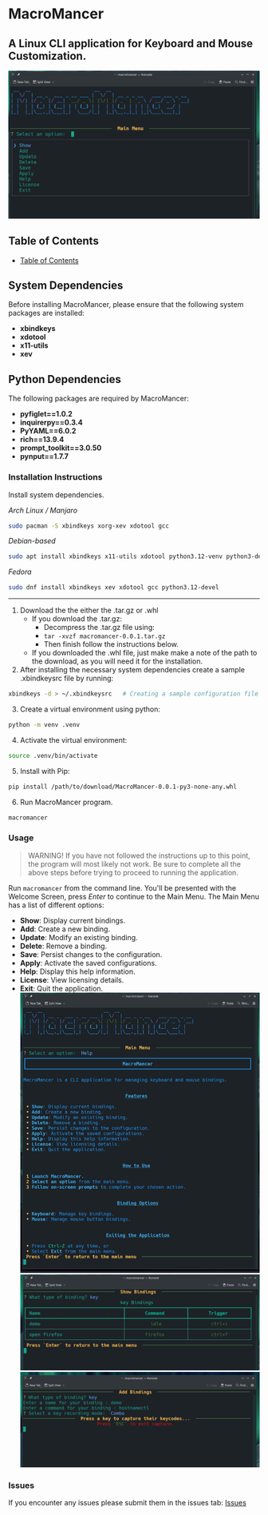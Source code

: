# MacroMancer

## A Linux CLI application for Keyboard and Mouse Customization.
![](project-documents/main_menu.png)
## Table of Contents
- [Table of Contents](project-documents/table_of_contents.md)


## System Dependencies

Before installing MacroMancer, please ensure that the following system packages are installed:

- **xbindkeys**
- **xdotool**
- **x11-utils**
- **xev**

## Python Dependencies

The following packages are required by MacroMancer:

- **pyfiglet==1.0.2**
- **inquirerpy==0.3.4**
- **PyYAML==6.0.2**
- **rich==13.9.4**
- **prompt_toolkit==3.0.50**
- **pynput==1.7.7**

### Installation Instructions

Install system dependencies.

*Arch Linux / Manjaro*
```bash
sudo pacman -S xbindkeys xorg-xev xdotool gcc
```

*Debian-based*
```bash
sudo apt install xbindkeys x11-utils xdotool python3.12-venv python3-dev build-essential
```

*Fedora*
```bash
sudo dnf install xbindkeys xev xdotool gcc python3.12-devel
```

---
1. Download the the either the .tar.gz or .whl
    - If you download the .tar.gz:
        - Decompress the .tar.gz file using:
        - `tar -xvzf macromancer-0.0.1.tar.gz`
        - Then finish follow the instructions below.
    - If you downloaded the .whl file, just make make a note of the path to the download, as you will need it for the installation. 
2. After installing the necessary system dependencies create a sample .xbindkeysrc file by running:
```bash
xbindkeys -d > ~/.xbindkeysrc   # Creating a sample configuration file in    
```
3. Create a virtual environment using python:
```bash
python -m venv .venv
```
4. Activate the virtual environment:
```bash
source .venv/bin/activate
```
5. Install with Pip:
```bash
pip install /path/to/download/MacroMancer-0.0.1-py3-none-any.whl
```
6. Run MacroMancer program.
```bash
macromancer
```

### Usage
>WARNING! If you have not followed the instructions up to this point, the program will most likely not work.
> Be sure to complete all the above steps before trying to proceed to running the application. 

Run `macromancer` from the command line.
You'll be presented with the Welcome Screen, press *Enter* to continue to the Main Menu.
The Main Menu has a list of different options:
- **Show**: Display current bindings.
- **Add**: Create a new binding.
- **Update**: Modify an existing binding.
- **Delete**: Remove a binding.
- **Save**: Persist changes to the configuration.
- **Apply**: Activate the saved configurations.
- **Help**: Display this help information.
- **License**: View licensing details.
- **Exit**: Quit the application.
![](project-documents/help.png)
![](project-documents/show_bindings.png)
![](project-documents/add_binding.png)
### Issues
If you encounter any issues please submit them in the issues tab:
[Issues](https://github.com/Alexander-N-Shelton/MacroMancer/issues)
